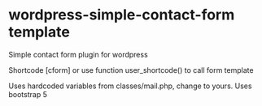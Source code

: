 # wordpress-simple-contact-form template
Simple contact form plugin for wordpress

Shortcode [cform] or use function user_shortcode() to call form template

Uses hardcoded variables from classes/mail.php, change to yours.
Uses bootstrap 5
